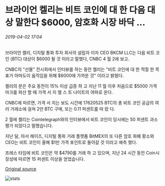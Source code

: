 # 브라이언 켈리는 비트 코인에 대 한 다음 대상 말한다 $6000, 암호화 시장 바닥 ...

###### 2019-04-02 17:04

브라이언 켈리, 디지털 통화 투자 회사의 설립자 이자 CEO BKCM LLC는 다음 비트 코인 (BTC) 대상이 $6000 될 것 이라고 말했다, CNBC 4 월 2에 보고.

CNBC의 "선물" 전시회에서 인터뷰를 하는 동안 켈리는 "비트 코인에 대 한 적절 한 목표가 아마도이 움직임을 위해 $6000에 가까운 것" 이라고 밝혔다.

켈리의 문은 주요 동전이 15% 이상 급증 하 고 지난 11 월 이후 처음으로 $5000 가격 마크를 파산 할 때 가격 서 지 엘 스 트 나이트의 여파로 온다.

CNBC에 따르면, 가격 서 지는 보도 시간에 17620525 BTC의 총 비트 코인 공급의 여러 거래소에 걸쳐 2만 BTC 구매, 또는 0.11 퍼센트를 따 랐 다.

2 월에 켈리는 Cointelegraph와의 인터뷰에서 비트 코인이 당시에는 50 퍼센트 과소 평가 되었다고 말했습니다.

지난 달, 아서 헤이즈, 디지털 통화 거래 플랫폼 BitMEX의 또 다른 암호 화폐 황소와 CEO는 비트 코인이 올해 $1만 가격 포인트로 돌아갈 것 이라고 예측 했다.

프레스 타임에 비트 코인은 약 $4790를 거래 하 고 있으며, 지난 24 시간 동안 Coin시장성에 따르면 15 퍼센트 이상을 얻었습니다.

[Original source](https://cointelegraph.com/news/brian-kelly-says-next-target-for-bitcoin-is-6-000-with-crypto-markets-bottoming)

![stats](https://c.statcounter.com/11760860/0/a89fa40b/1/ "stats")